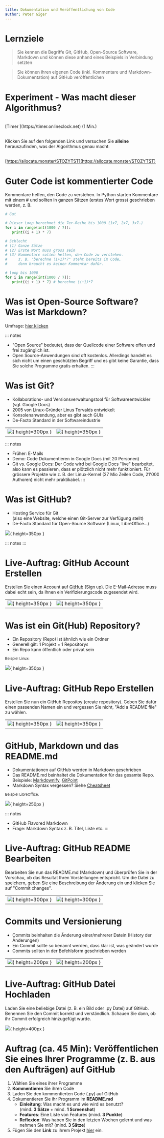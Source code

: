 ```yaml
---
title: Dokumentation und Veröffentlichung von Code
author: Peter Giger
---
```


# Lernziele <i class="fas fa-bullseye"></i>

> Sie kennen die Begriffe Git, GitHub, Open-Source Software, Markdown und können diese anhand eines Beispiels in Verbindung setzten

> Sie können ihren eigenen Code (inkl. Kommentare und Markdown-Dokumentation) auf GitHub veröffentlichen

# Experiment - Was macht dieser Algorithmus? <i class="fas fa-terminal"></i>

<br>
[Timer <i class="far fa-clock"></i>](https://timer.onlineclock.net) (1 Min.)
<br>
<br>

Klicken Sie auf den folgenden Link und versuchen Sie **alleine** herauszufinden, was der Algorithmus genau macht:
<br>
<br>

[https://allocate.monster/STOZYTST](https://allocate.monster/STOZYTST)


# Guter Code ist kommentierter Code <i class="far fa-comment-dots"></i>

Kommentare helfen, den Code zu verstehen. In Python starten Kommentare mit einem # und sollten in ganzen Sätzen (erstes Wort gross) geschrieben werden, z. B.

```python
# Gut

# Dieser Loop berechnet die 7er-Reihe bis 1000 (1x7, 2x7, 3x7…)
for i in range(int(1000 / 7)):
   print((i + 1) * 7)

# Schlecht
# (1) Ganze Sätze
# (2) Erste Wort muss gross sein
# (3) Kommentare sollen helfen, den Code zu verstehen.
#     z. B. "berechne (i+1)*7" steht bereits im Code,
#     dann braucht es keinen Kommentar dafür.

# loop bis 1000
for i in range(int(1000 / 7)):
   print((i + 1) * 7) # berechne (i+1)*7
```


<!--
# PEP 8 -- Style Guide für Python Code <i class="far fa-file-code"></i>

[PEP 8](https://www.python.org/dev/peps/pep-0008/) enthält Konvention, wie man "guten/schönen" Python-Code schreiben soll. Das hilft, damit andere Programmierer (und man selbst) den Code besser lesen können. Als Beispiel:

> "Function names should be lowercase, with words separated by underscores as necessary to improve readability.
> 
> Variable names follow the same convention as function names.
> 
> mixedCase is allowed only in contexts where that's already the prevailing style, to retain backwards compatibility."


# PEP 8 -- Das Wichtigste

|                 |                                                                                   |
| --------------- | --------------------------------------------------------------------------------- |
| Zeilenlänge:    | Max. 79 Zeichen                                                                   |
| Variablennamen: | Kleingeschrieben mit Unterstrich oder camelCase z. B. kebab_stand oder kebabStand |
| Leerzeichen:    | Ein Leerzeichen zwischen Operatoren z. B. x = 5 und nicht x=5                     |
| Kommentare:     | Ganze Sätze und das erste Wort grossgeschrieben z. B. # Das ist ein Kommentar     |


# PEP 8: Beispiel Zeilenlänge

```python
# Gut
x = float(input("Geben Sie eine Zahl ein: "))

# Schlecht - Mehr als 79 Zeichen (83 Zeichen mit Leerzeichen)
x = float(input("Geben Sie hier eine Zahl ein, welche über 10 und unter 20 ist: "))
```

# PEP 8: Beispiel Variablennamen

```python
# Gut
anzahl_der_schueler = 17

# Auch gut, aber die veraltete Schreibweise
anzahlDerSchueler = 17

# Schlecht - Nicht kleingeschrieben
Anzahl_der_Schueler = 17

# Schlecht - Der Variablenname soll selbsterklärend sein
x = 17

# Ausnahme: Loops und andere temporäre Variablen
for i in range(10):
   print(i)
```

# PEP 8: Beispiel Leerzeichen

```python
# Gut
i = 0
while i < 10:
   i = i + 1

# Schlecht - Kein Leerzeichen zwischen den Operatoren
i=0
while i<10:
   i=i+1
```

# PEP 8: Kommentare

```python
# Gut

# Dieser Loop berechnet die 7er-Reihe bis 1000 (1x7, 2x7, 3x7…)
for i in range(int(1000 / 7)):
   print((i + 1) * 7)

# Schlecht
# (1) Ganze Sätze
# (2) Erste Wort muss gross sein
# (3) Kommentare sollen helfen, den Code zu verstehen.
#     z. B. "berechne (i+1)*7" steht bereits im Code,
#     dann braucht es keinen Kommentar dafür.

# loop bis 1000
for i in range(int(1000 / 7)):
   print((i + 1) * 7) # berechne (i+1)*7
```
-->

# Was ist Open-Source Software? <br> Was ist Markdown? <i class="fas fa-lock-open"></i>

Umfrage: [hier klicken](https://www.menti.com/j8io3tpphy)

::: notes
- "Open Source" bedeutet, dass der Quellcode einer Software offen und frei zugänglich ist.
- Open Source-Anwendungen sind oft kostenlos. Allerdings handelt es sich nicht um einen geschützten Begriff und es gibt keine Garantie, dass Sie solche Programme gratis erhalten.
:::


# Was ist Git? <i class="fas fa-code-branch"></i>
- Kollaborations- und Versionsverwaltungstool für Softwareentwickler (vgl. Google Docs)
- 2005 von Linux-Gründer Linus Torvalds entwickelt
- Konsolenanwendung, aber es gibt auch GUIs
- De-Facto Standard in der Softwareindustrie

|                                         |                                         |
| --------------------------------------- | --------------------------------------- |
| ![](images/git_cli.png){ height=300px } | ![](images/git_gui.png){ height=350px } |

::: notes
- Früher: E-Mails
- Demo: Code Dokumentieren in Google Docs (mit 20 Personen)
- Git vs. Google Docs: Der Code wird bei Google Docs "live" bearbeitet, also kann es passieren, dass er plötzlich nicht mehr funktioniert. Für grössere Projekte wie z. B. der Linux-Kernel (27 Mio Zeilen Code, 21'000 Authoren) nicht mehr praktikabel.
:::


# Was ist GitHub? <i class="fab fa-github"></i>
- Hosting Service für Git <br> (also eine Website, welche einen Git-Server zur Verfügung stellt)
- De-Facto Standard für Open-Source Software (Linux, LibreOffice...)

![](images/github_startpage.png){ height=350px }

::: notes
:::


# Live-Auftrag: GitHub Account Erstellen <i class="fas fa-shoe-prints"></i>

Erstellen Sie einen Account auf [GitHub](https://github.com) (Sign up). Die E-Mail-Adresse muss dabei echt sein, da Ihnen ein Verifizierungscode zugesendet wird.

|                                                 |                                                 |
| ----------------------------------------------- | ----------------------------------------------- |
| ![](images/github_signup_1.png){ height=350px } | ![](images/github_signup_2.png){ height=350px } |


# Was ist ein Git(Hub) Repository? <i class="fab fa-github"></i>
- Ein Repository (Repo) ist ähnlich wie ein Ordner
- Generell gilt: 1 Projekt = 1 Repositorys
- Ein Repo kann öffentlich oder privat sein

<small>Beispiel Linux:</small>

![](images/github_repo_linux.png){ height=350px }


# Live-Auftrag: GitHub Repo Erstellen <i class="fas fa-shoe-prints"></i>

Erstellen Sie nun ein GitHub Repositoy (create repository). Geben Sie dafür einen passenden Namen ein und vergessen Sie nicht, "Add a README file" zu wählen.

|                                               |                                               |
| --------------------------------------------- | --------------------------------------------- |
| ![](images/github_repo_1.png){ height=350px } | ![](images/github_repo_2.png){ height=350px } |


# GitHub, Markdown und das README.md <i class="fab fa-github"></i>

- Dokumentationen auf GitHub werden in Markdown geschrieben
- Das README.md beinhaltet die Dokumentation für das gesamte Repo. Beispiele: [Markdownify](https://github.com/amitmerchant1990/electron-markdownify#readme), [GitPoint](https://github.com/gitpoint/git-point#readme)
- Markdown Syntax vergessen? Siehe [Cheatsheet](https://github.com/adam-p/markdown-here/wiki/Markdown-Cheatsheet)

<small>Beispiel LibreOffice:</small>

![](images/github_libreoffice_markdown.png){ height=250px }

::: notes
- GitHub Flavored Markdown
- Frage: Markdown Syntax z. B. Titel, Liste etc.
:::


# Live-Auftrag: GitHub README Bearbeiten <i class="fas fa-shoe-prints"></i>

Bearbeiten Sie nun das README.md (Markdown) und überprüfen Sie in der Vorschau, ob das Resultat Ihren Vorstellungen entspricht. Um die Datei zu speichern, geben Sie eine Beschreibung der Änderung ein und klicken Sie auf "Commit changes".

|                                                 |                                                 |
| ----------------------------------------------- | ----------------------------------------------- |
| ![](images/github_readme_1.png){ height=300px } | ![](images/github_readme_2.png){ height=300px } |


# Commits und Versionierung <i class="fas fa-history"></i>

- Commits beinhalten die Änderung einer/mehrerer Datein (History der Änderungen)
- Ein Commit sollte so benannt werden, dass klar ist, was geändert wurde
- Commits sollten in der Befehlsform geschrieben werden 

|                                                 |                                                 |
| ----------------------------------------------- | ----------------------------------------------- |
| ![](images/github_commit_1.png){ height=200px } | ![](images/github_commit_2.png){ height=200px } |


# Live-Auftrag: GitHub Datei Hochladen <i class="fas fa-shoe-prints"></i>

Laden Sie eine beliebige Datei (z. B. ein Bild oder .py Datei) auf GitHub. Benennen Sie den Commit korrekt und verständlich. Schauen Sie dann, ob ihr Commit erfolgreich hinzugefügt wurde.

![](images/github_upload_file_1.png){ height=400px }


# Auftrag (ca. 45 Min): Veröffentlichen Sie eines Ihrer Programme (z. B. aus den Aufträgen) auf GitHub <i class="fas fa-shoe-prints"></i>

1. Wählen Sie eines ihrer Programme
2. **Kommentieren** Sie ihren Code
3. Laden Sie den kommentierten Code (.py) auf GitHub
4. Dokumentieren Sie ihr Programm im **README.md**
   * **Einleitung**: Was macht es und wie wird es benutzt? <br> (mind. **3 Sätze** + mind. **1 Screenshot**)
   * **Features**: Eine Liste von Features (mind. **3 Punkte**)
   * **Reflexion**: Was haben Sie in den letzten Wochen gelernt und was nehmen Sie mit? (mind. **3 Sätze**)
5. Fügen Sie den **Link** zu ihrem Projekt [hier](https://docs.google.com/document/d/1x2KYgI5udH75z_oOjqKSRUAK_WgMr2-RoY5vt6Acj5I/edit?usp=sharing) ein.